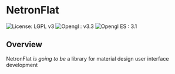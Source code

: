 # NetronFlat
![License: LGPL v3](https://img.shields.io/badge/License-LGPL%20v3-blue.svg)
![Opengl : v3.3](https://img.shields.io/badge/opengl-3.3-yellow.svg)
![Opengl ES : 3.1](https://img.shields.io/badge/opengl%20ES-3.1-red.svg)

## Overview
NetronFlat *is going to be* a library for material design user interface development
